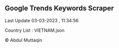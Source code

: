

## Google Trends Keywords Scraper 
 
Last Update 03-03-2023 , 11:34:56

Country List :
VIETNAM.json



© Abdul Muttaqin 
